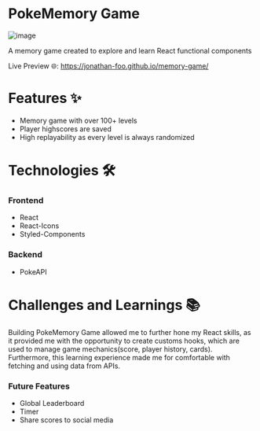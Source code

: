 # PokeMemory Game
![image](https://user-images.githubusercontent.com/96642972/186591392-89f29d0f-9c7b-4c22-9d0c-60270a411ef5.png)

A memory game created to explore and learn React functional components

Live Preview :globe_with_meridians:: https://jonathan-foo.github.io/memory-game/

# Features :sparkles:
- Memory game with over 100+ levels 
- Player highscores are saved 
- High replayability as every level is always randomized

# Technologies :hammer_and_wrench:
### Frontend
- React
- React-Icons
- Styled-Components

### Backend
- PokeAPI

# Challenges and Learnings :books:
Building PokeMemory Game allowed me to further hone my React skills, as it provided me with the opportunity to create customs hooks, which are used to manage game mechanics(score, player history, cards). Furthermore, this learning experience made me for comfortable with fetching and using data from APIs.   

### Future Features
- Global Leaderboard
- Timer
- Share scores to social media
